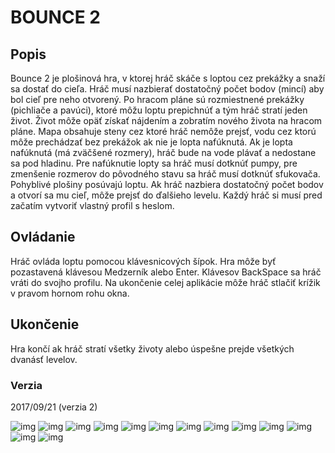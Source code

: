 # BOUNCE 2

## Popis

Bounce 2 je plošinová hra, v ktorej hráč skáče s loptou cez prekážky a snaží sa dostať do cieľa. 
Hráč musí nazbierať dostatočný počet bodov (mincí) aby bol cieľ pre neho otvorený. Po hracom 
pláne sú rozmiestnené prekážky (pichliače a pavúci), ktoré môžu loptu prepichnúť a tým hráč 
stratí jeden život. Život môže opäť získať nájdením a zobratím nového života na hracom pláne. 
Mapa obsahuje steny cez ktoré hráč nemôže prejsť, vodu cez ktorú môže prechádzať bez prekážok 
ak nie je lopta nafúknutá. Ak je lopta nafúknutá (má zväčšené rozmery), hráč bude na vode plávať 
a nedostane sa pod hladinu. Pre nafúknutie lopty sa hráč musí dotknúť pumpy, pre zmenšenie 
rozmerov do pôvodného stavu sa hráč musí dotknúť sfukovača. Pohyblivé plošiny posúvajú loptu. 
Ak hráč nazbiera dostatočný počet bodov a otvorí sa mu cieľ, môže prejsť do ďalšieho levelu.
Každý hráč si musí pred začatím vytvoriť vlastný profil s heslom.

## Ovládanie

Hráč ovláda loptu pomocou klávesnicových šípok. Hra môže byť pozastavená klávesou Medzerník 
alebo Enter. Klávesov BackSpace sa hráč vráti do svojho profilu. Na ukončenie celej aplikácie 
môže hráč stlačiť krížik v pravom hornom rohu okna.

## Ukončenie

Hra končí ak hráč stratí všetky životy alebo úspešne prejde všetkých dvanásť levelov.

### Verzia
2017/09/21 (verzia 2)


![img](https://github.com/emanuelzaymus/Bounce/blob/master/readme_imgs/Bounce_prez01.JPG)
![img](https://github.com/emanuelzaymus/Bounce/blob/master/readme_imgs/Bounce_prez02.JPG)
![img](https://github.com/emanuelzaymus/Bounce/blob/master/readme_imgs/Bounce_prez03.JPG)
![img](https://github.com/emanuelzaymus/Bounce/blob/master/readme_imgs/Bounce_prez05.JPG)
![img](https://github.com/emanuelzaymus/Bounce/blob/master/readme_imgs/Bounce_prez06.JPG)
![img](https://github.com/emanuelzaymus/Bounce/blob/master/readme_imgs/Bounce_prez07.JPG)
![img](https://github.com/emanuelzaymus/Bounce/blob/master/readme_imgs/Bounce_prez09.JPG)
![img](https://github.com/emanuelzaymus/Bounce/blob/master/readme_imgs/Bounce_prez10.JPG)
![img](https://github.com/emanuelzaymus/Bounce/blob/master/readme_imgs/Bounce_prez11.JPG)
![img](https://github.com/emanuelzaymus/Bounce/blob/master/readme_imgs/Bounce_prez12.JPG)
![img](https://github.com/emanuelzaymus/Bounce/blob/master/readme_imgs/Bounce_prez13.JPG)
![img](https://github.com/emanuelzaymus/Bounce/blob/master/readme_imgs/Bounce_prez14.JPG)
![img](https://github.com/emanuelzaymus/Bounce/blob/master/readme_imgs/Bounce_prez15.JPG)
